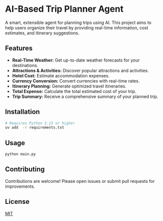 # AI-Based Trip Planner Agent

A smart, extensible agent for planning trips using AI. This project aims to help users organize their travel by providing real-time information, cost estimates, and itinerary suggestions.

## Features
- **Real-Time Weather:** Get up-to-date weather forecasts for your destinations.
- **Attractions & Activities:** Discover popular attractions and activities.
- **Hotel Cost:** Estimate accommodation expenses.
- **Currency Conversion:** Convert currencies with real-time rates.
- **Itinerary Planning:** Generate optimized travel itineraries.
- **Total Expense:** Calculate the total estimated cost of your trip.
- **Trip Summary:** Receive a comprehensive summary of your planned trip.

## Installation
```bash
# Requires Python 3.13 or higher
uv add  -r requirements.txt
```

## Usage
```bash
python main.py
```

## Contributing
Contributions are welcome! Please open issues or submit pull requests for improvements.

## License
[MIT](LICENSE)